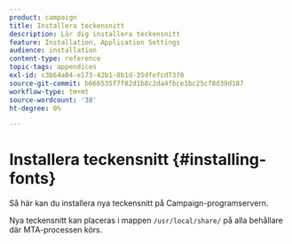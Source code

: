 ```yaml
---
product: campaign
title: Installera teckensnitt
description: Lär dig installera teckensnitt
feature: Installation, Application Settings
audience: installation
content-type: reference
topic-tags: appendices
exl-id: c3b64a04-e173-42b1-8b1d-35dfefcd73f0
source-git-commit: b666535f7f82d1b8c2da4fbce1bc25cf8d39d187
workflow-type: tm+mt
source-wordcount: '38'
ht-degree: 0%

---
```


# Installera teckensnitt {#installing-fonts}



Så här kan du installera nya teckensnitt på Campaign-programservern.

Nya teckensnitt kan placeras i mappen `/usr/local/share/` på alla behållare där MTA-processen körs.
